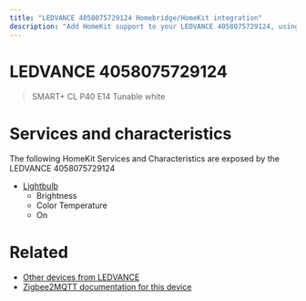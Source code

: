 ```yaml
---
title: "LEDVANCE 4058075729124 Homebridge/HomeKit integration"
description: "Add HomeKit support to your LEDVANCE 4058075729124, using Homebridge, Zigbee2MQTT and homebridge-z2m."
---
```

<!---
This file has been GENERATED using src/docgen/docgen.ts
DO NOT EDIT THIS FILE MANUALLY!
-->
# LEDVANCE 4058075729124
> SMART+ CL P40 E14 Tunable white


# Services and characteristics
The following HomeKit Services and Characteristics are exposed by
the LEDVANCE 4058075729124

* [Lightbulb](../../light.md)
  * Brightness
  * Color Temperature
  * On


# Related
* [Other devices from LEDVANCE](../index.md#ledvance)
* [Zigbee2MQTT documentation for this device](https://www.zigbee2mqtt.io/devices/4058075729124.html)